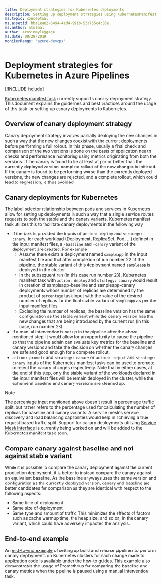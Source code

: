 ```yaml
---
title: Deployment strategies for Kubernetes deployments
description: Setting up deployment strategies using KubernetesManifest task
ms.topic: conceptual
ms.assetid: bba1eae2-6494-4ad4-991b-53b755c4c86e
ms.author: atulmal
author: azooinmyluggage
ms.date: 08/28/2019
monikerRange: 'azure-devops'
---
```


# Deployment strategies for Kubernetes in Azure Pipelines

[!INCLUDE [include](../../includes/version-team-services.md)]

[Kubernetes manifest task](../../tasks/deploy/kubernetes-manifest.md) currently supports canary deployment strategy. This document explains the guidelines and best practices around the usage of this task for setting up canary deployments to Kubernetes.

## Overview of canary deployment strategy

Canary deployment strategy involves partially deploying the new changes in such a way that the new changes coexist with the current deployments before performing a full rollout. In this phase, usually a final check and comparison of the two versions is done on the basis of application health checks and performance monitoring using metrics originating from both the versions. If the canary is found to be at least at par or better than the currently deployed version, complete rollout of the new changes is initiated. If the canary is found to be performing worse than the currently deployed versions, the new changes are rejected, and a complete rollout, which could lead to regression, is thus avoided.

## Canary deployments for Kubernetes

The label selector relationship between pods and services in Kubernetes allow for setting up deployments in such a way that a single service routes requests to both the stable and the canary variants. Kubernetes manifest task utilizes this to facilitate canary deployments in the following way

- If the task is provided the inputs of `action: deploy` and `strategy: canary`, for each workload (Deployment, ReplicaSet, Pod, ...) defined in the input manifest files, a `-baseline` and `-canary` variant of the deployment are created. For example
  - Assume there exists a deployment named `sampleapp` in the input manifest file and that after completion of run number 22 of the pipeline, the stable variant of this deployment named `sampleapp` is deployed in the cluster
  - In the subsequent run (in this case run number 23), Kubernetes manifest task with `action: deploy` and `strategy: canary` would result in creation of sampleapp-baseline and sampleapp-canary deployments whose number of replicas are determined by the product of `percentage` task input with the value of the desired number of replicas for the final stable variant of `sampleapp` as per the input manifest files
  - Excluding the number of replicas, the baseline version has the same configuration as the stable variant while the canary version has the new changes that are being introduced by the current run (in this case, run number 23)
- If a manual intervention is set up in the pipeline after the above mentioned step, it would allow for an opportunity to pause the pipeline so that the pipeline admin can evaluate key metrics for the baseline and canary versions and take the decision on whether the canary changes are safe and good enough for a complete rollout.
- `action: promote` and `strategy: canary` or `action: reject` and `strategy: canary` inputs of the Kubernetes manifest tasks can be used to promote or reject the canary changes respectively. Note that in either cases, at the end of this step, only the stable variant of the workloads declared in the input manifest files will be remain deployed in the cluster, while the ephemeral baseline and canary versions are cleaned up.

> [!NOTE]
> The percentage input mentioned above doesn't result in percentage traffic split, but rather refers to the percentage used for calculating the number of replicas for baseline and canary variants.
> A service mesh's service discovery and load balancing capabilities would help in achieving a true request based traffic split. Support for canary deployments utilizing [Service Mesh Interface](https://smi-spec.io) is currently being worked on and will be added to the Kubernetes manifest task soon.

## Compare canary against baseline and not against stable variant

While it is possible to compare the canary deployment against the current production deployment, it is better to instead compare the canary against an equivalent baseline. As the baseline anyways uses the same version and configuration as the currently deployed version, canary and baseline are better candidates for comparison as they are identical with respect to the following aspects:

- Same time of deployment
- Same size of deployment
- Same type and amount of traffic
  This minimizes the effects of factors such as cache warmup time, the heap size, and so on, in the canary variant, which could have adversely impacted the analysis.

## End-to-end example

An [end-to-end example](./canary-demo.md) of setting up build and release pipelines to perform canary deployments on Kubernetes clusters for each change made to application code is available under the how-to guides. This example also demonstrates the usage of Prometheus for comparing the baseline and canary metrics when the pipeline is paused using a manual intervention task.
